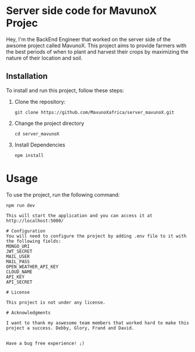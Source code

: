 # Server side code for MavunoX Projec

Hey, I'm the BackEnd Engineer that worked on the server side of the awsome project called MavunoX. This project aims to provide farmers with the best periods of when to plant and harvest their crops by maximizing the nature of their location and soil.

## Installation

To install and run this project, follow these steps:

1. Clone the repository:

   ```terminal
   git clone https://github.com/MavunoXafrica/server_mavunoX.git

2. Change the project directory

    ```terminal
    cd server_mavunoX

3. Install Dependencies

    ```terminal
    npm install

# Usage
 
 To use the project, run the following command: 

 ```terminal
 npm run dev
 
 This will start the application and you can access it at http://localhost:5000/

# Configuration
You will need to configure the project by adding .env file to it with the following fields: 
MONGO_URI
JWT_SECRET
MAIL_USER
MAIL_PASS
OPEN_WEATHER_API_KEY
CLOUD_NAME
API_KEY
API_SECRET

# License

This project is not under any license.

# Acknowledgments

I want to thank my aswesome team members that worked hard to make this project a success. Debby, Glory, Frand and David.


Have a bug free experience! ;)